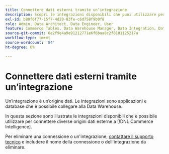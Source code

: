 ```yaml
---
title: Connettere dati esterni tramite un’integrazione
description: Scopri le integrazioni disponibili che puoi utilizzare per connettere diverse origini dati esterne a  [!DNL Commerce Intelligence].
exl-id: b80f6f77-15f7-4d20-83fe-c6d758f9b0f8
role: Admin, Data Architect, Data Engineer, User
feature: Commerce Tables, Data Warehouse Manager, Data Integration, Data Import/Export
source-git-commit: 6e2f9e4a9e91212771e6f6baa8c2f8101125217a
workflow-type: tm+mt
source-wordcount: '84'
ht-degree: 0%

---
```


# Connettere dati esterni tramite un’integrazione

Un’integrazione è un’origine dati. Le integrazioni sono applicazioni e database che è possibile collegare alla Data Warehouse.

In questa sezione sono illustrate le integrazioni disponibili che è possibile utilizzare per connettere diverse origini dati esterne a [!DNL Commerce Intelligence].

Per eliminare una connessione o un&#39;integrazione, [contattare il supporto tecnico](https://experienceleague.adobe.com/docs/commerce-knowledge-base/kb/troubleshooting/miscellaneous/mbi-service-policies.html) e includere il nome della connessione o dell&#39;integrazione da eliminare.
